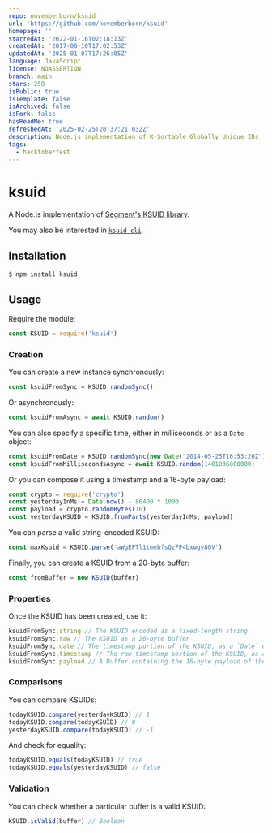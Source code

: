 ```yaml
---
repo: novemberborn/ksuid
url: 'https://github.com/novemberborn/ksuid'
homepage: ''
starredAt: '2022-01-16T02:18:13Z'
createdAt: '2017-06-10T17:02:53Z'
updatedAt: '2025-01-07T17:26:05Z'
language: JavaScript
license: NOASSERTION
branch: main
stars: 258
isPublic: true
isTemplate: false
isArchived: false
isFork: false
hasReadMe: true
refreshedAt: '2025-02-25T20:37:21.032Z'
description: Node.js implementation of K-Sortable Globally Unique IDs
tags:
  - hacktoberfest
---
```


# ksuid

A Node.js implementation of [Segment's KSUID library](https://github.com/segmentio/ksuid).

You may also be interested in [`ksuid-cli`](https://www.npmjs.com/package/ksuid-cli).

## Installation

```console
$ npm install ksuid
```

## Usage

Require the module:

```js
const KSUID = require('ksuid')
```

### Creation

You can create a new instance synchronously:

```js
const ksuidFromSync = KSUID.randomSync()
```

Or asynchronously:

```js
const ksuidFromAsync = await KSUID.random()
```

You can also specify a specific time, either in milliseconds or as a `Date` object:

```js
const ksuidFromDate = KSUID.randomSync(new Date("2014-05-25T16:53:20Z"))
const ksuidFromMillisecondsAsync = await KSUID.random(1401036800000)
```

Or you can compose it using a timestamp and a 16-byte payload:

```js
const crypto = require('crypto')
const yesterdayInMs = Date.now() - 86400 * 1000
const payload = crypto.randomBytes(16)
const yesterdayKSUID = KSUID.fromParts(yesterdayInMs, payload)
```

You can parse a valid string-encoded KSUID:

```js
const maxKsuid = KSUID.parse('aWgEPTl1tmebfsQzFP4bxwgy80V')
```

Finally, you can create a KSUID from a 20-byte buffer:

```js
const fromBuffer = new KSUID(buffer)
```

### Properties

Once the KSUID has been created, use it:

```js
ksuidFromSync.string // The KSUID encoded as a fixed-length string
ksuidFromSync.raw // The KSUID as a 20-byte buffer
ksuidFromSync.date // The timestamp portion of the KSUID, as a `Date` object
ksuidFromSync.timestamp // The raw timestamp portion of the KSUID, as a number
ksuidFromSync.payload // A Buffer containing the 16-byte payload of the KSUID (typically a random value)
```

### Comparisons

You can compare KSUIDs:

```js
todayKSUID.compare(yesterdayKSUID) // 1
todayKSUID.compare(todayKSUID) // 0
yesterdayKSUID.compare(todayKSUID) // -1
```

And check for equality:

```js
todayKSUID.equals(todayKSUID) // true
todayKSUID.equals(yesterdayKSUID) // false
```

### Validation

You can check whether a particular buffer is a valid KSUID:

```js
KSUID.isValid(buffer) // Boolean
```

